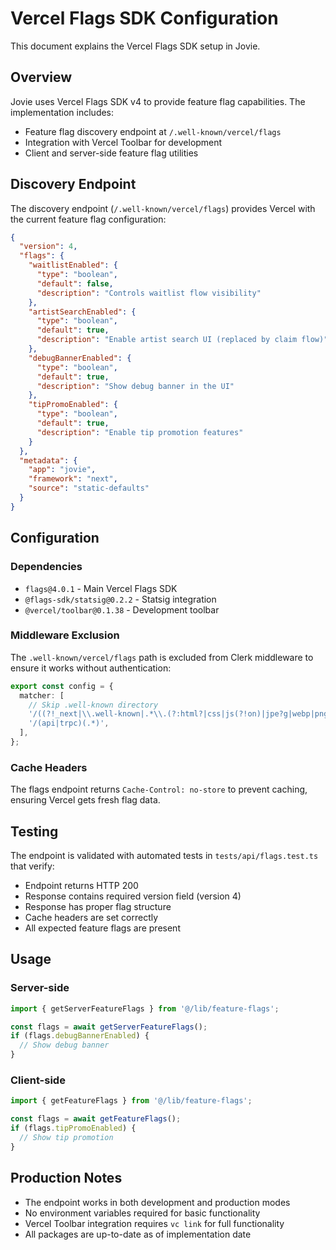 # Vercel Flags SDK Configuration

This document explains the Vercel Flags SDK setup in Jovie.

## Overview

Jovie uses Vercel Flags SDK v4 to provide feature flag capabilities. The implementation includes:

- Feature flag discovery endpoint at `/.well-known/vercel/flags`
- Integration with Vercel Toolbar for development
- Client and server-side feature flag utilities

## Discovery Endpoint

The discovery endpoint (`/.well-known/vercel/flags`) provides Vercel with the current feature flag configuration:

```json
{
  "version": 4,
  "flags": {
    "waitlistEnabled": {
      "type": "boolean",
      "default": false,
      "description": "Controls waitlist flow visibility"
    },
    "artistSearchEnabled": {
      "type": "boolean",
      "default": true,
      "description": "Enable artist search UI (replaced by claim flow)"
    },
    "debugBannerEnabled": {
      "type": "boolean",
      "default": true,
      "description": "Show debug banner in the UI"
    },
    "tipPromoEnabled": {
      "type": "boolean",
      "default": true,
      "description": "Enable tip promotion features"
    }
  },
  "metadata": {
    "app": "jovie",
    "framework": "next",
    "source": "static-defaults"
  }
}
```

## Configuration

### Dependencies

- `flags@4.0.1` - Main Vercel Flags SDK
- `@flags-sdk/statsig@0.2.2` - Statsig integration
- `@vercel/toolbar@0.1.38` - Development toolbar

### Middleware Exclusion

The `.well-known/vercel/flags` path is excluded from Clerk middleware to ensure it works without authentication:

```typescript
export const config = {
  matcher: [
    // Skip .well-known directory
    '/((?!_next|\\.well-known|.*\\.(?:html?|css|js(?!on)|jpe?g|webp|png|gif|svg|ttf|woff2?|ico|csv|docx?|xlsx?|zip|webmanifest)).*)',
    '/(api|trpc)(.*)',
  ],
};
```

### Cache Headers

The flags endpoint returns `Cache-Control: no-store` to prevent caching, ensuring Vercel gets fresh flag data.

## Testing

The endpoint is validated with automated tests in `tests/api/flags.test.ts` that verify:

- Endpoint returns HTTP 200
- Response contains required version field (version 4)
- Response has proper flag structure
- Cache headers are set correctly
- All expected feature flags are present

## Usage

### Server-side

```typescript
import { getServerFeatureFlags } from '@/lib/feature-flags';

const flags = await getServerFeatureFlags();
if (flags.debugBannerEnabled) {
  // Show debug banner
}
```

### Client-side

```typescript
import { getFeatureFlags } from '@/lib/feature-flags';

const flags = await getFeatureFlags();
if (flags.tipPromoEnabled) {
  // Show tip promotion
}
```

## Production Notes

- The endpoint works in both development and production modes
- No environment variables required for basic functionality
- Vercel Toolbar integration requires `vc link` for full functionality
- All packages are up-to-date as of implementation date
